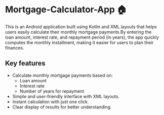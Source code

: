 # Mortgage-Calculator-App 🏠
This is an Android application built using Kotlin and XML layouts that helps users easily calculate their monthly mortgage payments.By entering the loan amount, interest rate, and repayment period (in years), the app quickly computes the monthly installment, making it easier for users to plan their finances.

## Key features
- Calculate monthly mortgage payments based on:
  - Loan amount
  - Interest rate
  - Number of years for repayment
- Simple and user-friendly interface with XML layouts.
- Instant calculation with just one click.
- Clear display of results for better understanding.
